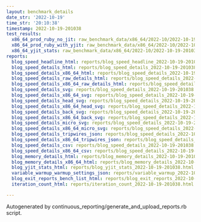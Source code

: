 ```yaml
---
layout: benchmark_details
date_str: '2022-10-19'
time_str: '20:10:38'
timestamp: 2022-10-19-201038
test_results:
  x86_64_prod_ruby_no_jit: raw_benchmark_data/x86_64/2022-10/2022-10-19-201038_basic_benchmark_x86_64_prod_ruby_no_jit.json
  x86_64_prod_ruby_with_yjit: raw_benchmark_data/x86_64/2022-10/2022-10-19-201038_basic_benchmark_x86_64_prod_ruby_with_yjit.json
  x86_64_yjit_stats: raw_benchmark_data/x86_64/2022-10/2022-10-19-201038_basic_benchmark_x86_64_yjit_stats.json
reports:
  blog_speed_headline_html: reports/blog_speed_headline_2022-10-19-201038.html
  blog_speed_details_html: reports/blog_speed_details_2022-10-19-201038.html
  blog_speed_details_x86_64_html: reports/blog_speed_details_2022-10-19-201038.x86_64.html
  blog_speed_details_raw_details_html: reports/blog_speed_details_2022-10-19-201038.raw_details.html
  blog_speed_details_x86_64_raw_details_html: reports/blog_speed_details_2022-10-19-201038.x86_64.raw_details.html
  blog_speed_details_svg: reports/blog_speed_details_2022-10-19-201038.svg
  blog_speed_details_x86_64_svg: reports/blog_speed_details_2022-10-19-201038.x86_64.svg
  blog_speed_details_head_svg: reports/blog_speed_details_2022-10-19-201038.head.svg
  blog_speed_details_x86_64_head_svg: reports/blog_speed_details_2022-10-19-201038.x86_64.head.svg
  blog_speed_details_back_svg: reports/blog_speed_details_2022-10-19-201038.back.svg
  blog_speed_details_x86_64_back_svg: reports/blog_speed_details_2022-10-19-201038.x86_64.back.svg
  blog_speed_details_micro_svg: reports/blog_speed_details_2022-10-19-201038.micro.svg
  blog_speed_details_x86_64_micro_svg: reports/blog_speed_details_2022-10-19-201038.x86_64.micro.svg
  blog_speed_details_tripwires_json: reports/blog_speed_details_2022-10-19-201038.tripwires.json
  blog_speed_details_x86_64_tripwires_json: reports/blog_speed_details_2022-10-19-201038.x86_64.tripwires.json
  blog_speed_details_csv: reports/blog_speed_details_2022-10-19-201038.csv
  blog_speed_details_x86_64_csv: reports/blog_speed_details_2022-10-19-201038.x86_64.csv
  blog_memory_details_html: reports/blog_memory_details_2022-10-19-201038.html
  blog_memory_details_x86_64_html: reports/blog_memory_details_2022-10-19-201038.x86_64.html
  blog_yjit_stats_html: reports/blog_yjit_stats_2022-10-19-201038.html
  variable_warmup_warmup_settings_json: reports/variable_warmup_2022-10-19-201038.warmup_settings.json
  blog_exit_reports_bench_list_html: reports/blog_exit_reports_2022-10-19-201038.bench_list.html
  iteration_count_html: reports/iteration_count_2022-10-19-201038.html

---
```

Autogenerated by continuous_reporting/generate_and_upload_reports.rb script.
